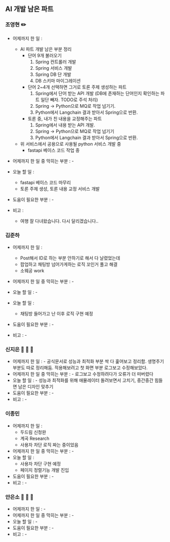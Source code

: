 ## AI 개발 남은 파트


### 조영현 ✏️ 
* 어제까지 한 일 :
	* AI 파트 개발 남은 부분 정리
		* 단어 9개 불러오기
			1. Spring 컨트롤러 개발
			2. Spring 서비스 개발
			3. Spring DB 단 개발
			4. DB 스키마 마이그레이션
		* 단어 2~4개 선택하면 그거로 토론 주제 생성하는 파트
			1. Spring에서 단어 받는 API 개발 (DB에 존재하는 단어인지 확인하는 파트 일단 빼자. TODO로 주석 처리)
			2. Spring -> Python으로 MQ로 작업 넘기기.
			3. Python에서 Langchain 결과 받아서 Spring으로 반환.
		* 토론 중, 내가 친 내용을 교정해주는 파트
			1. Spring에서 내용 받는 API 개발.
			2. Spring -> Python으로 MQ로 작업 넘기기
			3. Python에서 Langchain 결과 받아서 Spring으로 반환.
	* 위 서비스에서 공용으로 사용될 python 서비스 개발 중
		* fastapi 베이스 코드 작업 중
		
* 어제까지 한 일 중 막히는 부분 : -
* 오늘 할 일 :
	* fastapi 베이스 코드 마무리
	* 토론 주제 생성, 토론 내용 교정 서비스 개발
* 도움이 필요한 부분 : - 
* 비고 :
	* 여행 잘 다녀왔습니다. 다시 달리겠습니다..


### 김준하
* 어제까지 한 일 :
	* Post해서 ID로 하는 부분 안하기로 해서 다 날렸었는데 
	* 팝업하고 채팅방 넘어가게하는 로직 꼬인거 풀고 해결
	* 소웨공 work
* 어제까지 한 일 중 막히는 부분 : -  

* 오늘 할 일 : - 

* 오늘 할 일 :
	* 채팅방 들어가고 난 이후 로직 구현 예정
* 도움이 필요한 부분 : -  
* 비고 : -


### 신지은 🌙 👼 🛌
* 어제까지 한 일 : -  공식문서로 성능과 최적화 부분 싹 다 훑어보고 정리함. 생명주기 부분도 따로 정리해둠. 적용해보려고 첫 화면 부분 로그보고 수정해보았다. 
* 어제까지 한 일 중 막히는 부분 : -  로그보고 수정하려다가 오류가 더 떠버렸다
* 오늘 할 일 : - 성능과 최적화를 위해 애뮬레이터 돌려보면서 고치기, 중간중간 힘들면 남은 디자인 맞추기
* 도움이 필요한 부분 : -  
* 비고 : -


### 이종민 
* 어제까지 한 일 :
	* 두드림 신청완
	* 계곡 Research
	* 사용자 차단 로직 짜는 중이었음
* 어제까지 한 일 중 막히는 부분 : -  
* 오늘 할 일 : 
	* 사용자 차단 구현 예정
	* 페이지 정렬기능 개발 진입
* 도움이 필요한 부분 : -  
* 비고 : -


### 안은소 🌙 👼 🛌
* 어제까지 한 일 : -  
* 어제까지 한 일 중 막히는 부분 : -  
* 오늘 할 일 : -
* 도움이 필요한 부분 : -  
* 비고 : -
  
